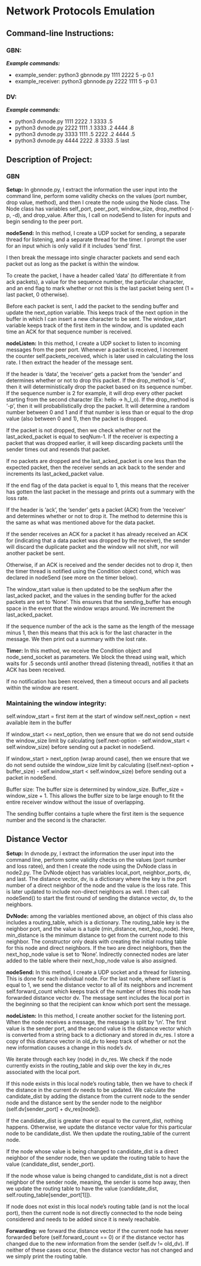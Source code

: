 # Network Protocols Emulation

## Command-line Instructions:

### GBN:

***Example commands:***

- example_sender: python3 gbnnode.py 1111 2222 5 -p 0.1
- example_receiver: python3 gbnnode.py 2222 1111 5 -p 0.1

### DV:

***Example commands:***

- python3 dvnode.py 1111 2222 .1 3333 .5
- python3 dvnode.py 2222 1111 .1 3333 .2 4444 .8
- python3 dvnode.py 3333 1111 .5 2222 .2 4444 .5
- python3 dvnode.py 4444 2222 .8 3333 .5 last


## Description of Project:

### GBN

**Setup:** In gbnnode.py, I extract the information the user input into the command line, perform some validity checks on the values (port number, drop value, method), and then I create the node using the Node class. The Node class has variables self_port, peer_port, window_size, drop_method (-p, -d), and drop_value. After this, I call on nodeSend to listen for inputs and begin sending to the peer port.

**nodeSend:** In this method, I create a UDP socket for sending, a separate thread for listening, and a separate thread for the timer. I prompt the user for an input which is only valid if it includes ‘send’ first.

I then break the message into single character packets and send each packet out as long as the packet is within the window.

To create the packet, I have a header called ‘data’ (to differentiate it from ack packets), a value for the sequence number, the particular character, and an end flag to mark whether or not this is the last packet being sent (1 = last packet, 0 otherwise).

Before each packet is sent, I add the packet to the sending buffer and update the next_option variable. This keeps track of the next option in the buffer in which I can insert a new character to be sent. The window_start variable keeps track of the first item in the window, and is updated each time an ACK for that sequence number is received.

**nodeListen:** In this method, I create a UDP socket to listen to incoming messages from the peer port. Whenever a packet is received, I increment the counter self.packets_received, which is later used in calculating the loss rate. I then extract the header of the message sent. 

If the header is ‘data’, the ‘receiver’ gets a packet from the ‘sender’ and determines whether or not to drop this packet. If the drop_method is ‘-d’, then it will deterministically drop the packet based on its sequence number. If the sequence number is 2 for example, it will drop every other packet starting from the second character (Ex: hello → h_l_o). If the drop_method is ‘-p’, then it will probabilistically drop the packet. It will determine a random number between 0 and 1 and if that number is less than or equal to the drop value (also between 0 and 1), then the packet is dropped.

If the packet is not dropped, then we check whether or not the last_acked_packet is equal to seqNum-1. If the receiver is expecting a packet that was dropped earlier, it will keep discarding packets until the sender times out and resends that packet. 

If no packets are dropped and the last_acked_packet is one less than the expected packet, then the receiver sends an ack back to the sender and increments its last_acked_packet value.

If the end flag of the data packet is equal to 1, this means that the receiver has gotten the last packet in the message and prints out a summary with the loss rate.

If the header is ‘ack’, the ‘sender’ gets a packet (ACK) from the ‘receiver’ and determines whether or not to drop it. The method to determine this is the same as what was mentioned above for the data packet.

If the sender receives an ACK for a packet it has already received an ACK for (indicating that a data packet was dropped by the receiver), the sender will discard the duplicate packet and the window will not shift, nor will another packet be sent.

Otherwise, if an ACK is received and the sender decides not to drop it, then the timer thread is notified using the Condition object cond, which was declared in nodeSend (see more on the timer below).

The window_start value is then updated to be the seqNum after the last_acked packet, and the values in the sending buffer for the acked packets are set to ‘None’. This ensures that the sending_buffer has enough space in the event that the window wraps around. We increment the last_acked_packet.

If the sequence number of the ack is the same as the length of the message minus 1, then this means that this ack is for the last character in the message. We then print out a summary with the lost rate.

**Timer:** In this method, we receive the Condition object and node_send_socket as parameters. We block the thread using wait, which waits for .5 seconds until another thread (listening thread), notifies it that an ACK has been received.

If no notification has been received, then a timeout occurs and all packets within the window are resent.

### Maintaining the window integrity:

self.window_start = first item at the start of window
self.next_option = next available item in the buffer

If window_start <= next_option, then we ensure that we do not send outside the window_size limit by calculating (self.next-option - self.window_start < self.window_size) before sending out a packet in nodeSend.

If window_start > next_option (wrap around case), then we ensure that we do not send outside the window_size limit by calculating ((self.next-option + buffer_size) - self.window_start < self.window_size) before sending out a packet in nodeSend.

Buffer size: The buffer size is determined by window_size. Buffer_size = window_size + 1. This allows the buffer size to be large enough to fit the entire receiver window without the issue of overlapping.

The sending buffer contains a tuple where the first item is the sequence number and the second is the character.

## Distance Vector

**Setup:** In dvnode.py, I extract the information the user input into the command line, perform some validity checks on the values (port number and loss ratee), and then I create the node using the DvNode class in node2.py. The DvNode object has variables local_port, neighbor_ports, dv, and last. The distance vector, dv, is a dictionary where the key is the port number of a direct neighbor of the node and the value is the loss rate. This is later updated to include non-direct neighbors as well. I then call nodeSend() to start the first round of sending the distance vector, dv, to the neighbors.

**DvNode:** among the variables mentioned above, an object of this class also includes a routing_table, which is a dictionary. The routing_table key is the neighbor port, and the value is a tuple (min_distance, next_hop_node). Here, min_distance is the minimum distance to get from the current node to this neighbor. The constructor only deals with creating the initial routing table for this node and direct neighbors. If the two are direct neighbors, then the next_hop_node value is set to ‘None’. Indirectly connected nodes are later added to the table where their next_hop_node value is also assigned.

**nodeSend:** In this method, I create a UDP socket and a thread for listening. This is done for each individual node. For the last node, where self.last is equal to 1, we send the distance vector to all of its neighbors and increment self.forward_count which keeps track of the number of times this node has forwarded distance vector dv. The message sent includes the local port in the beginning so that the recipient can know which port sent the message.

**nodeListen:** In this method, I create another socket for the listening port. When the node receives a message, the message is split by ‘\n’. The first value is the sender port, and the second value is the distance vector which is converted from a string back to a dictionary and stored in dv_res. I store a copy of this distance vector in old_dv to keep track of whether or not the new information causes a change in this node’s dv. 

We iterate through each key (node) in dv_res. We check if the node currently exists in the routing_table and skip over the key in dv_res associated with the local port. 

If this node exists in this local node’s routing table, then we have to check if the distance in the current dv needs to be updated. We calculate the candidate_dist by adding the distance from the current node to the sender node and the distance sent by the sender node to the neighbor (self.dv[sender_port] + dv_res[node]).

If the candidate_dist is greater than or equal to the current_dist, nothing happens. Otherwise, we update the distance vector value for this particular node to be candidate_dist. We then update the routing_table of the current node.

If the node whose value is being changed to candidate_dist is a direct neighbor of the sender node, then we update the routing table to have the value (candidate_dist, sender_port).

If the node whose value is being changed to candidate_dist is not a direct neighbor of the sender node, meaning, the sender is some hop away, then we update the routing table to have the value (candidate_dist, self.routing_table[sender_port[1]]).

If node does not exist in this local node’s routing table (and is not the local port), then the current node is not directly connected to the node being considered and needs to be added since it is newly reachable.

**Forwarding:** we forward the distance vector if the current node has never forwarded before (self.forward_count == 0) or if the distance vector has changed due to the new information from the sender (self.dv != old_dv). If neither of these cases occur, then the distance vector has not changed and we simply print the routing table.
